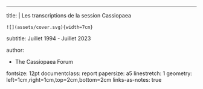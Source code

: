 ---
title: |
    Les transcriptions de la session Cassiopaea
    
    ![](assets/cover.svg){width=7cm}  
subtitle: Juillet 1994 - Juillet 2023

author:
- The Cassiopaea Forum

fontsize: 12pt
documentclass: report
papersize: a5
linestretch: 1
geometry: left=1cm,right=1cm,top=2cm,bottom=2cm
links-as-notes: true
